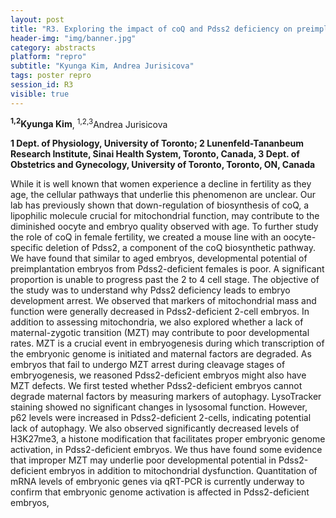 ```yaml
---
layout: post
title: "R3. Exploring the impact of coQ and Pdss2 deficiency on preimplantation embryo development and maternal-zygotic transition"
header-img: "img/banner.jpg"
category: abstracts
platform: "repro"
subtitle: "Kyunga Kim, Andrea Jurisicova"
tags: poster repro
session_id: R3
visible: true
---
```

**<sup>1,2</sup>Kyunga Kim**, <sup>1,2,3</sup>Andrea Jurisicova

__1 Dept. of Physiology, University of Toronto; 2 Lunenfeld-Tananbeum Research Institute, Sinai Health System, Toronto, Canada, 3 Dept. of Obstetrics and Gynecology, University of Toronto, Toronto, ON, Canada__

While it is well known that women experience a decline in fertility as they age, the cellular pathways that underlie this phenomenon are unclear. Our lab has previously shown that down-regulation of biosynthesis of coQ, a lipophilic molecule crucial for mitochondrial function, may contribute to the diminished oocyte and embryo quality observed with age. To further study the role of coQ in female fertility, we created a mouse line with an oocyte-specific deletion of Pdss2, a component of the coQ biosynthetic pathway. We have found that similar to aged embryos, developmental potential of preimplantation embryos from Pdss2-deficient females is poor. A significant proportion is unable to progress past the 2 to 4 cell stage. The objective of the study was to understand why Pdss2 deficiency leads to embryo development arrest. We observed that markers of mitochondrial mass and function were generally decreased in Pdss2-deficient 2-cell embryos. In addition to assessing mitochondria, we also explored whether a lack of maternal-zygotic transition (MZT) may contribute to poor developmental rates. MZT is a crucial event in embryogenesis during which transcription of the embryonic genome is initiated and maternal factors are degraded. As embryos that fail to undergo MZT arrest during cleavage stages of embryogenesis, we reasoned Pdss2-deficient embryos might also have MZT defects. We first tested whether Pdss2-deficient embryos cannot degrade maternal factors by measuring markers of autophagy. LysoTracker staining showed no significant changes in lysosomal function. However, p62 levels were increased in Pdss2-deficient 2-cells, indicating potential lack of autophagy. We also observed significantly decreased levels of H3K27me3, a histone modification that facilitates proper embryonic genome activation, in Pdss2-deficient embryos. We thus have found some evidence that improper MZT may underlie poor developmental potential in Pdss2-deficient embryos in addition to mitochondrial dysfunction. Quantitation of mRNA levels of embryonic genes via qRT-PCR is currently underway to confirm that embryonic genome activation is affected in Pdss2-deficient embryos, 